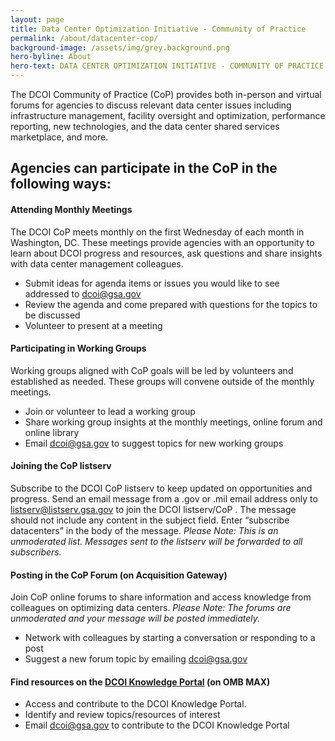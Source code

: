 ```yaml
---
layout: page
title: Data Center Optimization Initiative - Community of Practice
permalink: /about/datacenter-cop/
background-image: /assets/img/grey.background.png
hero-byline: About
hero-text: DATA CENTER OPTIMIZATION INITIATIVE - COMMUNITY OF PRACTICE
---
```

The DCOI Community of Practice (CoP) provides both in-person and virtual forums for agencies to discuss relevant data center issues including infrastructure management, facility oversight and optimization, performance reporting, new technologies, and the data center shared services marketplace, and more.

## Agencies can participate in the CoP in the following ways:
#### Attending Monthly Meetings
The DCOI CoP meets monthly on the first Wednesday of each month in Washington, DC. These meetings provide agencies with an opportunity to learn about DCOI progress and resources, ask questions and share insights with data center management colleagues.

* Submit ideas for agenda items or issues you would like to see addressed to [dcoi@gsa.gov](mailto:dcoi@gsa.gov)
* Review the agenda and come prepared with questions for the topics to be discussed
* Volunteer to present at a meeting

#### Participating in Working Groups
Working groups aligned with CoP goals will be led by volunteers and established as needed. These groups will convene outside of the monthly meetings.
* Join or volunteer to lead a working group
* Share working group insights at the monthly meetings, online forum and online library
* Email dcoi@gsa.gov to suggest topics for new working groups

#### Joining the CoP listserv
Subscribe to the DCOI CoP listserv to keep updated on opportunities and progress. Send an email message from a .gov or .mil email address only to [listserv@listserv.gsa.gov](mailto:listserv@listserv.gsa.gov) to join the DCOI listserv/CoP . The message should not include any content in the subject field. Enter “subscribe datacenters” in the body of the message.
_Please Note: This is an unmoderated list. Messages sent to the listserv will be forwarded to all subscribers._

#### Posting in the CoP Forum (on Acquisition Gateway)
Join CoP online forums to share information and access knowledge from colleagues on optimizing data centers.
_Please Note: The forums are unmoderated and your message will be posted immediately._
* Network with colleagues by starting a conversation or responding to a post
* Suggest a new forum topic by emailing dcoi@gsa.gov

#### Find resources on the [DCOI Knowledge Portal](https://cioknowledge.max.gov/?q=search1&f[0]=field_1865593_1%3AData%20Center) (on OMB MAX)
* Access and contribute to the DCOI Knowledge Portal.
* Identify and review topics/resources of interest
* Email [dcoi@gsa.gov](dcoi@gsa.gov) to contribute to the DCOI Knowledge Portal
